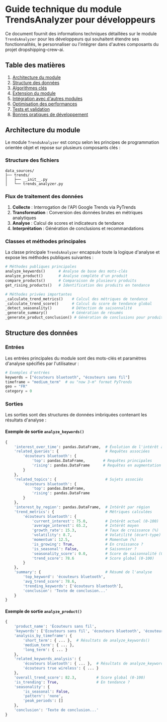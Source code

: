 # Guide technique du module TrendsAnalyzer pour développeurs

Ce document fournit des informations techniques détaillées sur le module `TrendsAnalyzer` pour les développeurs qui souhaitent étendre ses fonctionnalités, le personnaliser ou l'intégrer dans d'autres composants du projet dropshipping-crew-ai.

## Table des matières

1. [Architecture du module](#architecture-du-module)
2. [Structure des données](#structure-des-données)
3. [Algorithmes clés](#algorithmes-clés)
4. [Extension du module](#extension-du-module)
5. [Intégration avec d'autres modules](#intégration-avec-dautres-modules)
6. [Optimisation des performances](#optimisation-des-performances)
7. [Tests et validation](#tests-et-validation)
8. [Bonnes pratiques de développement](#bonnes-pratiques-de-développement)

## Architecture du module

Le module `TrendsAnalyzer` est conçu selon les principes de programmation orientée objet et repose sur plusieurs composants clés :

### Structure des fichiers

```
data_sources/
├── trends/
│   ├── __init__.py
│   └── trends_analyzer.py
```

### Flux de traitement des données

1. **Collecte** : Interrogation de l'API Google Trends via PyTrends
2. **Transformation** : Conversion des données brutes en métriques analytiques
3. **Analyse** : Calcul de scores et indicateurs de tendance
4. **Interprétation** : Génération de conclusions et recommandations

### Classes et méthodes principales

La classe principale `TrendsAnalyzer` encapsule toute la logique d'analyse et expose les méthodes publiques suivantes :

```python
# Méthodes publiques principales
analyze_keywords()      # Analyse de base des mots-clés
analyze_product()       # Analyse complète d'un produit
compare_products()      # Comparaison de plusieurs produits
get_rising_products()   # Identification des produits en tendance

# Méthodes privées importantes
_calculate_trend_metrics()    # Calcul des métriques de tendance
_calculate_trend_score()      # Calcul du score de tendance global
_detect_seasonality()         # Détection de saisonnalité
_generate_summary()           # Génération de résumés
_generate_product_conclusion() # Génération de conclusions pour produits
```

## Structure des données

### Entrées

Les entrées principales du module sont des mots-clés et paramètres d'analyse spécifiés par l'utilisateur :

```python
# Exemples d'entrées
keywords = ["écouteurs bluetooth", "écouteurs sans fil"]
timeframe = "medium_term"  # ou "now 3-m" format PyTrends
geo = "FR"
category = 0
```

### Sorties

Les sorties sont des structures de données imbriquées contenant les résultats d'analyse :

#### Exemple de sortie `analyze_keywords()`

```python
{
    'interest_over_time': pandas.DataFrame,  # Évolution de l'intérêt au fil du temps
    'related_queries': {                     # Requêtes associées
        'écouteurs bluetooth': {
            'top': pandas.DataFrame,        # Requêtes principales
            'rising': pandas.DataFrame      # Requêtes en augmentation
        }
    },
    'related_topics': {                      # Sujets associés
        'écouteurs bluetooth': {
            'top': pandas.DataFrame,
            'rising': pandas.DataFrame
        }
    },
    'interest_by_region': pandas.DataFrame,  # Intérêt par région
    'trend_metrics': {                       # Métriques calculées
        'écouteurs bluetooth': {
            'current_interest': 75.0,        # Intérêt actuel (0-100)
            'average_interest': 65.2,        # Intérêt moyen
            'growth_rate': 15.3,             # Taux de croissance (%)
            'volatility': 8.7,               # Volatilité (écart-type)
            'momentum': 12.5,                # Momentum (%)
            'is_growing': True,              # En croissance ?
            'is_seasonal': False,            # Saisonnier ?
            'seasonality_score': 0.0,        # Score de saisonnalité (0-100)
            'trend_score': 78.6              # Score global (0-100)
        }
    },
    'summary': {                             # Résumé de l'analyse
        'top_keyword': 'écouteurs bluetooth',
        'avg_trend_score': 78.6,
        'trending_keywords': ['écouteurs bluetooth'],
        'conclusion': 'Texte de conclusion...'
    }
}
```

#### Exemple de sortie `analyze_product()`

```python
{
    'product_name': 'Écouteurs sans fil',
    'keywords': ['Écouteurs sans fil', 'écouteurs bluetooth', 'écouteurs true wireless'],
    'analysis_by_timeframe': {
        'short_term': { ... },  # Résultats de analyze_keywords()
        'medium_term': { ... },
        'long_term': { ... }
    },
    'related_keywords_analysis': {
        'écouteurs bluetooth': { ... },  # Résultats de analyze_keywords()
        'écouteurs true wireless': { ... }
    },
    'overall_trend_score': 82.3,         # Score global (0-100)
    'is_trending': True,                 # En tendance ?
    'seasonality': {
        'is_seasonal': False,
        'pattern': 'none',
        'peak_periods': []
    },
    'conclusion': 'Texte de conclusion...'
}
```
